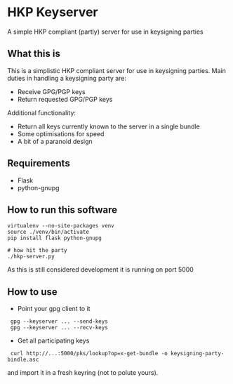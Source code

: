 HKP Keyserver
=============
A simple HKP compliant (partly) server for use in keysigning parties

What this is
------------
This is a simplistic HKP compliant server for use in keysigning parties. Main duties in handling a keysigning party are:

 * Receive GPG/PGP keys
 * Return requested GPG/PGP keys

Additional functionality:

 * Return all keys currently known to the server in a single bundle
 * Some optimisations for speed
 * A bit of a paranoid design

Requirements
------------
 * Flask
 * python-gnupg

How to run this software
------------------------

```
virtualenv --no-site-packages venv
source ./venv/bin/activate
pip install flask python-gnupg

# how hit the party
./hkp-server.py
```

As this is still considered development it is running on port 5000

How to use
----------

 * Point your gpg client to it
```
 gpg --keyserver ... --send-keys
 gpg --keyserver ... --recv-keys
```
 * Get all participating keys
```
 curl http://...:5000/pks/lookup?op=x-get-bundle -o keysigning-party-bindle.asc
```
 and import it in a fresh keyring (not to polute yours).
